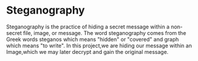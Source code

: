 # Steganography
Steganography is the practice of hiding a secret message within a non-secret file, image, or message. The word steganography comes from the Greek words steganos which means "hidden" or "covered" and graph which means "to write". 
In this project,we are hiding our message within an Image,which we may later decrypt and gain the original message.
